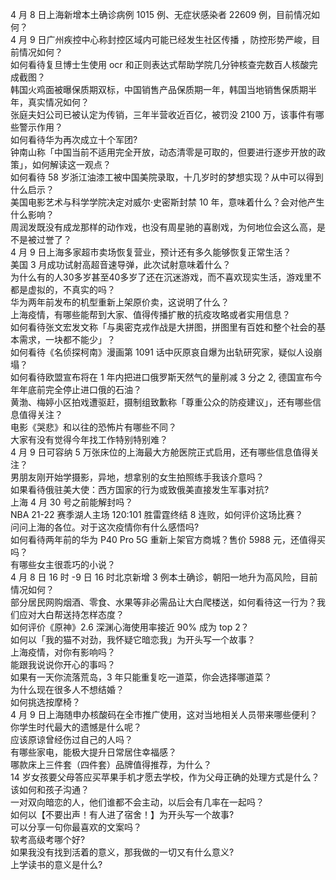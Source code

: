 4 月 8 日上海新增本土确诊病例 1015 例、无症状感染者 22609 例，目前情况如何？  
4 月 9 日广州疾控中心称封控区域内可能已经发生社区传播 ，防控形势严峻，目前情况如何？  
如何看待复旦博士生使用 ocr 和正则表达式帮助学院几分钟核查完数百人核酸完成截图？  
韩国火鸡面被曝保质期双标，中国销售产品保质期一年，韩国当地销售保质期半年，真实情况如何？  
张庭夫妇公司已被认定为传销，三年半营收近百亿，被罚没 2100 万，该事件有哪些警示作用？  
如何看待华为再次成立十个军团?  
钟南山称「中国当前不适用完全开放，动态清零是可取的，但要进行逐步开放的政策」，如何解读这一观点？  
如何看待 58 岁浙江油漆工被中国美院录取，十几岁时的梦想实现？从中可以得到什么启示？  
美国电影艺术与科学学院决定对威尔·史密斯封禁 10 年，意味着什么？会对他产生什么影响？  
周润发既没有成龙那样的动作戏，也没有周星驰的喜剧戏，为何地位会这么高，是不是被过誉了？  
4 月 9 日上海多家超市卖场恢复营业，预计还有多久能够恢复正常生活？  
美国 3 月成功试射高超音速导弹，此次试射意味着什么？  
为什么有的人30多岁甚至40多岁了还在沉迷游戏，而不喜欢现实生活，游戏里不都是虚拟的，不真实的吗？  
华为两年前发布的机型重新上架原价卖，这说明了什么？  
上海疫情，有哪些能帮到大家、值得传播扩散的抗疫攻略或者实用信息？  
如何看待张文宏发文称「与奥密克戎作战是大拼图，拼图里有百姓和整个社会的基本需求，一块都不能少」？  
如何看待《名侦探柯南》漫画第 1091 话中灰原哀自爆为出轨研究家，疑似人设崩塌？  
如何看待欧盟宣布将在 1 年内把进口俄罗斯天然气的量削减 3 分之 2, 德国宣布今年年底前完全停止进口俄的石油？  
黄渤、梅婷小区拍戏遭驱赶，摄制组致歉称「尊重公众的防疫建议」，还有哪些信息值得关注？  
电影《哭悲》和以往的恐怖片有哪些不同？  
大家有没有觉得今年找工作特别特别难？  
4 月 9 日可容纳 5 万张床位的上海最大方舱医院正式启用，还有哪些信息值得关注？  
男朋友刚开始学摄影，异地，想拿别的女生拍照练手我该介意吗？  
如果看待俄驻美大使：西方国家的行为或致俄美直接发生军事对抗?  
上海 4 月 30 号之前能解封吗？  
NBA 21-22 赛季湖人主场 120:101 胜雷霆终结 8 连败，如何评价这场比赛？  
问问上海的各位。对于这次疫情你有什么感悟吗?  
如何看待两年前的华为 P40 Pro 5G 重新上架官方商城？售价 5988 元，还值得买吗？  
有哪些女主很乖巧的小说？  
4 月 8 日 16 时 -9 日 16 时北京新增 3 例本土确诊，朝阳一地升为高风险，目前情况如何？  
部分居民网购烟酒、零食、水果等非必需品让大白爬楼送，如何看待这一行为？我们应对大白帮送持怎样态度？  
如何评价《原神》2.6 深渊心海使用率接近 90% 成为 top 2？  
如何以「我的猫不对劲，我怀疑它暗恋我」为开头写一个故事？  
上海疫情，对你有影响吗？  
能跟我说说你开心的事吗？  
如果有一天你流落荒岛，3 年只能重复吃一道菜，你会选择哪道菜？  
为什么现在很多人不想结婚？  
如何挑选按摩椅？  
4 月 9 日上海随申办核酸码在全市推广使用，这对当地相关人员带来哪些便利？  
你学生时代最大的遗憾是什么呢？  
应该原谅曾经伤过自己的人吗？  
有哪些家电，能极大提升日常居住幸福感？  
哪款床上三件套（四件套）品牌值得推荐，为什么？  
14 岁女孩要父母答应买苹果手机才愿去学校，作为父母正确的处理方式是什么？该如何和孩子沟通？  
一对双向暗恋的人，他们谁都不会主动，以后会有几率在一起吗？  
如何以【不要出声！有人进了宿舍！】为开头写一个故事?  
可以分享一句你最喜欢的文案吗？  
软考高级考哪个好?  
如果我没有找到活着的意义，那我做的一切又有什么意义?  
上学读书的意义是什么?  
